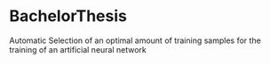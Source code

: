 # BachelorThesis
Automatic Selection of an optimal amount of training samples for the training of an artificial neural network
